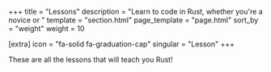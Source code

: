 +++
title = "Lessons"
description = "Learn to code in Rust, whether you're a novice or "
template = "section.html"
page_template = "page.html"
sort_by = "weight"
weight = 10

[extra]
icon = "fa-solid fa-graduation-cap"
singular = "Lesson"
+++

These are all the lessons that will teach you Rust!